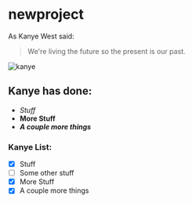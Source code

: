# newproject
As Kanye West said:

> We're living the future so
> the present is our past.

![kanye](https://www.google.com/url?sa=i&rct=j&q=&esrc=s&source=images&cd=&ved=0ahUKEwjkjo_zraXWAhUIrVQKHZTIDRwQjRwIBw&url=http%3A%2F%2Fwww.mirror.co.uk%2F3am%2Fcelebrity-news%2Fjay-z-takes-aim-kanye-10714645&psig=AFQjCNEDSDub9-ucGd5qbQlIXa20WuumyA&ust=1505501935893095)

## Kanye has done:
* *Stuff*
* **More Stuff**
* *__A couple more things__*

### Kanye List:
- [x] Stuff
- [ ] Some other stuff
- [x] More Stuff
- [x] A couple more things
